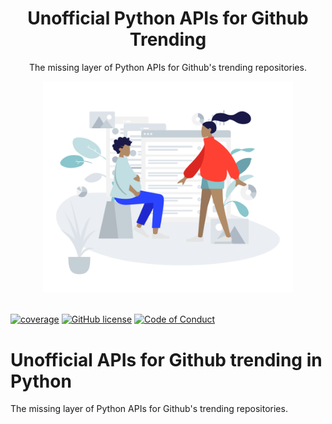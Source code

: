 <h1 align="center">Unofficial Python APIs for Github Trending</h1>

<p align="center">
The missing layer of Python APIs for Github's trending repositories.
</p>

<div align="center">
  <img src="images/2women_1.png" alt="hero image" width="400"/>
</div>

<br />

[![coverage](https://img.shields.io/codecov/c/github/manjotpahwa/github-trending-api.svg)](https://codecov.io/github/manjotpahwa/github-trending-api)
[![GitHub license](https://img.shields.io/badge/license-MIT-blue.svg)](https://github.com/manjotpahwa/github-trending-api/blob/master/LICENSE)
[![Code of Conduct](https://img.shields.io/badge/code%20of-conduct-ff69b4.svg)](CODE_OF_CONDUCT.md)

# Unofficial APIs for Github trending in Python
The missing layer of Python APIs for Github's trending repositories.


